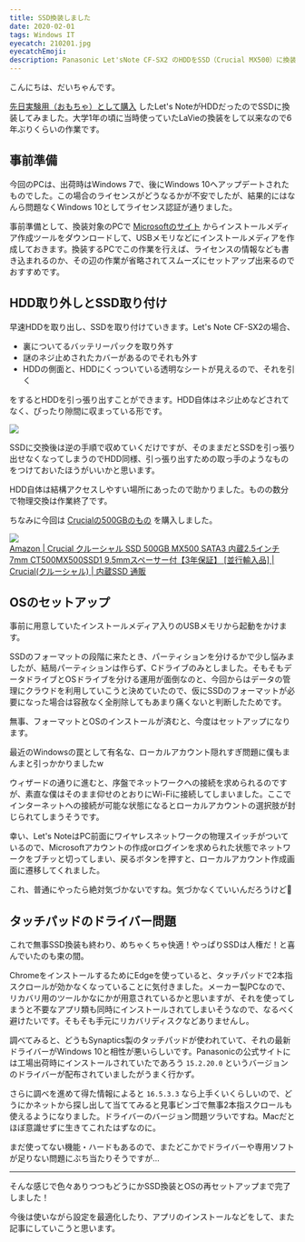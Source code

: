 ```yaml
---
title: SSD換装しました
date: 2020-02-01
tags: Windows IT
eyecatch: 210201.jpg
eyecatchEmoji:
description: Panasonic Let'sNote CF-SX2 のHDDをSSD（Crucial MX500）に換装しました。SSDは人権だっ！
---
```


こんにちは、だいちゃんです。

[先日実験用（おもちゃ）として購入](https://blog.udcxx.me/article/201216/buy-windows/) したLet's NoteがHDDだったのでSSDに換装してみました。大学1年の頃に当時使っていたLaVieの換装をして以来なので6年ぶりくらいの作業です。


## 事前準備

今回のPCは、出荷時はWindows 7で、後にWindows 10へアップデートされたものでした。この場合のライセンスがどうなるかが不安でしたが、結果的にはなんら問題なくWindows 10としてライセンス認証が通りました。

事前準備として、換装対象のPCで [Microsoftのサイト](https://support.microsoft.com/ja-jp/windows/windows-%E7%94%A8%E3%81%AE%E3%82%A4%E3%83%B3%E3%82%B9%E3%83%88%E3%83%BC%E3%83%AB-%E3%83%A1%E3%83%87%E3%82%A3%E3%82%A2%E3%82%92%E4%BD%9C%E6%88%90%E3%81%99%E3%82%8B-99a58364-8c02-206f-aa6f-40c3b507420d) からインストールメディア作成ツールをダウンロードして、USBメモリなどにインストールメディアを作成しておきます。換装するPCでこの作業を行えば、ライセンスの情報なども書き込まれるのか、その辺の作業が省略されてスムーズにセットアップ出来るのでおすすめです。


## HDD取り外しとSSD取り付け

早速HDDを取り出し、SSDを取り付けていきます。Let's Note CF-SX2の場合、

* 裏についてるバッテリーパックを取り外す
* 謎のネジ止めされたカバーがあるのでそれも外す
* HDDの側面と、HDDにくっついている透明なシートが見えるので、それを引く

をするとHDDを引っ張り出すことができます。HDD自体はネジ止めなどされてなく、ぴったり隙間に収まっている形です。

[![](/images/210201_2.jpg)](https://amzn.to/2MCWUEa)

SSDに交換後は逆の手順で収めていくだけですが、そのままだとSSDを引っ張り出せなくなってしまうのでHDD同様、引っ張り出すための取っ手のようなものをつけておいたほうがいいかと思います。

HDD自体は結構アクセスしやすい場所にあったので助かりました。ものの数分で物理交換は作業終了です。

ちなみに今回は [Crucialの500GBのもの](https://amzn.to/2MCWUEa) を購入しました。

[![](/images/210201.jpg)](https://amzn.to/2MCWUEa)    
[Amazon | Crucial クルーシャル SSD 500GB MX500 SATA3 内蔵2.5インチ 7mm CT500MX500SSD1 9.5mmスペーサー付【3年保証】 [並行輸入品] | Crucial(クルーシャル) | 内蔵SSD 通販](https://amzn.to/2MCWUEa)


## OSのセットアップ

事前に用意していたインストールメディア入りのUSBメモリから起動をかけます。

SSDのフォーマットの段階に来たとき、パーティションを分けるかで少し悩みましたが、結局パーティションは作らず、Cドライブのみとしました。そもそもデータドライブとOSドライブを分ける運用が面倒なのと、今回からはデータの管理にクラウドを利用していこうと決めていたので、仮にSSDのフォーマットが必要になった場合は容赦なく全削除してもあまり痛くないと判断したためです。

無事、フォーマットとOSのインストールが済むと、今度はセットアップになります。

最近のWindowsの罠として有名な、ローカルアカウント隠れすぎ問題に僕もまんまと引っかかりましたw

ウィザードの通りに進むと、序盤でネットワークへの接続を求められるのですが、素直な僕はそのまま仰せのとおりにWi-Fiに接続してしまいました。ここでインターネットへの接続が可能な状態になるとローカルアカウントの選択肢が封じられてしまうそうです。

幸い、Let's NoteはPC前面にワイヤレスネットワークの物理スイッチがついているので、Microsoftアカウントの作成orログインを求められた状態でネットワークをブチッと切ってしまい、戻るボタンを押すと、ローカルアカウント作成画面に遷移してくれました。

これ、普通にやったら絶対気づかないですね。気づかなくていいんだろうけど🤔


## タッチパッドのドライバー問題

これで無事SSD換装も終わり、めちゃくちゃ快適！やっぱりSSDは人権だ！と喜んでいたのも束の間。

ChromeをインストールするためにEdgeを使っていると、タッチパッドで2本指スクロールが効かなくなっていることに気付きました。メーカー製PCなので、リカバリ用のツールかなにかが用意されているかと思いますが、それを使ってしまうと不要なアプリ類も同時にインストールされてしまいそうなので、なるべく避けたいです。そもそも手元にリカバリディスクなどありませんし。

調べてみると、どうもSynaptics製のタッチパッドが使われていて、それの最新ドライバーがWindows 10と相性が悪いらしいです。Panasonicの公式サイトには工場出荷時にインストールされていたであろう `15.2.20.0` というバージョンのドライバーが配布されていましたがうまく行かず。

さらに調べを進めて得た情報によると `16.5.3.3` なら上手くいくらしいので、どうにかネットから探し出して当ててみると見事ビンゴで無事2本指スクロールも使えるようになりました。ドライバーのバージョン問題ツラいですね。Macだとほぼ意識せずに生きてこれたはずなのに。

まだ使ってない機能・ハードもあるので、またどこかでドライバーや専用ソフトが足りない問題にぶち当たりそうですが...

-----

そんな感じで色々ありつつもどうにかSSD換装とOSの再セットアップまで完了しました！

今後は使いながら設定を最適化したり、アプリのインストールなどをして、また記事にしていこうと思います。
